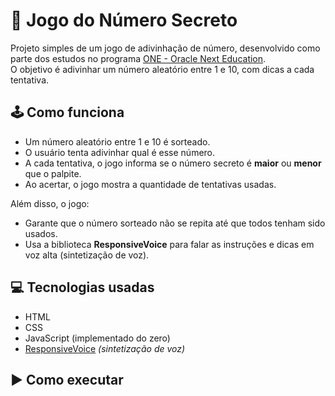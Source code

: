 # 🔢 Jogo do Número Secreto

Projeto simples de um jogo de adivinhação de número, desenvolvido como parte dos estudos no programa [ONE - Oracle Next Education](https://www.oracle.com/br/education/oracle-next-education/).  
O objetivo é adivinhar um número aleatório entre 1 e 10, com dicas a cada tentativa.

## 🕹️ Como funciona

- Um número aleatório entre 1 e 10 é sorteado.
- O usuário tenta adivinhar qual é esse número.
- A cada tentativa, o jogo informa se o número secreto é **maior** ou **menor** que o palpite.
- Ao acertar, o jogo mostra a quantidade de tentativas usadas.

Além disso, o jogo:
- Garante que o número sorteado não se repita até que todos tenham sido usados.
- Usa a biblioteca **ResponsiveVoice** para falar as instruções e dicas em voz alta (sintetização de voz).


## 💻 Tecnologias usadas

- HTML
- CSS
- JavaScript (implementado do zero)
- [ResponsiveVoice](https://responsivevoice.org/) *(sintetização de voz)*

## ▶️ Como executar


